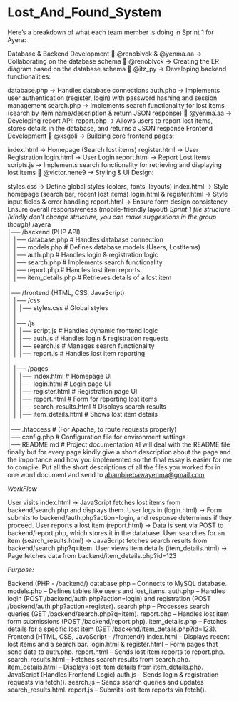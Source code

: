 # Lost_And_Found_System
Here’s a breakdown of what each team member is doing in Sprint 1 for Ayera:

Database & Backend Development
🔹 @renoblvck & @yenma.aa → Collaborating on the database schema
🔹 @renoblvck → Creating the ER diagram based on the database schema
🔹 @itz_py → Developing backend functionalities:

database.php → Handles database connections
auth.php → Implements user authentication (register, login) with password hashing and session management
search.php → Implements search functionality for lost items (search by item name/description & return JSON response)
🔹 @yenma.aa → Developing report API:
report.php → Allows users to report lost items, stores details in the database, and returns a JSON response
Frontend Development
🔹 @ksgoli → Building core frontend pages:

index.html → Homepage (Search lost items)
register.html → User Registration
login.html → User Login
report.html → Report Lost Items
scripts.js → Implements search functionality for retrieving and displaying lost items
🔹 @victor.nene9 → Styling & UI Design:

styles.css → Define global styles (colors, fonts, layouts)
index.html → Style homepage (search bar, recent lost items)
login.html & register.html → Style input fields & error handling
report.html → Ensure form design consistency
Ensure overall responsiveness (mobile-friendly layout)
_Sprint 1 file structure (kindly don't change structure, you can make suggestions in the group though)_
/ayera  
│── /backend (PHP API)  
│   │── database.php  # Handles database connection  
│   │── models.php  # Defines database models (Users, LostItems)  
│   │── auth.php  # Handles login & registration logic  
│   │── search.php  # Implements search functionality  
│   │── report.php  # Handles lost item reports  
│   │── item_details.php  # Retrieves details of a lost item  
│  
│── /frontend (HTML, CSS, JavaScript)  
│   │── /css  
│   │   │── styles.css  # Global styles  
│   │  
│   │── /js  
│   │   │── script.js  # Handles dynamic frontend logic  
│   │   │── auth.js  # Handles login & registration requests  
│   │   │── search.js  # Manages search functionality  
│   │   │── report.js  # Handles lost item reporting  
│  
│   │── /pages  
│   │   │── index.html  # Homepage UI  
│   │   │── login.html  # Login page UI  
│   │   │── register.html  # Registration page UI  
│   │   │── report.html  # Form for reporting lost items  
│   │   │── search_results.html  # Displays search results  
│   │   │── item_details.html  # Shows lost item details  
│  
│── .htaccess  # (For Apache, to route requests properly)  
│── config.php  # Configuration file for environment settings  
│── README.md  # Project documentation  #I will deal with the README file finally but for every page kindly give a short description about the page and the importance and how you implemented so the final essay is easier for me to compile. Put all the short descriptions of all the files you worked for in one word document and send to abambirebawayenma@gmail.com

_WorkFlow_

User visits index.html → JavaScript fetches lost items from backend/search.php and displays them.
User logs in (login.html) → Form submits to backend/auth.php?action=login, and response determines if they proceed.
User reports a lost item (report.html) → Data is sent via POST to backend/report.php, which stores it in the database.
User searches for an item (search_results.html) → JavaScript fetches search results from backend/search.php?q=item.
User views item details (item_details.html) → Page fetches data from backend/item_details.php?id=123


_Purpose:_

Backend (PHP - /backend/)
database.php – Connects to MySQL database.
models.php – Defines tables like users and lost_items.
auth.php – Handles login (POST /backend/auth.php?action=login) and registration (POST /backend/auth.php?action=register).
search.php – Processes search queries (GET /backend/search.php?q=item).
report.php – Handles lost item form submissions (POST /backend/report.php).
item_details.php – Fetches details for a specific lost item (GET /backend/item_details.php?id=123).
Frontend (HTML, CSS, JavaScript - /frontend/)
index.html – Displays recent lost items and a search bar.
login.html & register.html – Form pages that send data to auth.php.
report.html – Sends lost item reports to report.php.
search_results.html – Fetches search results from search.php.
item_details.html – Displays lost item details from item_details.php.
JavaScript (Handles Frontend Logic)
auth.js – Sends login & registration requests via fetch().
search.js – Sends search queries and updates search_results.html.
report.js – Submits lost item reports via fetch().



